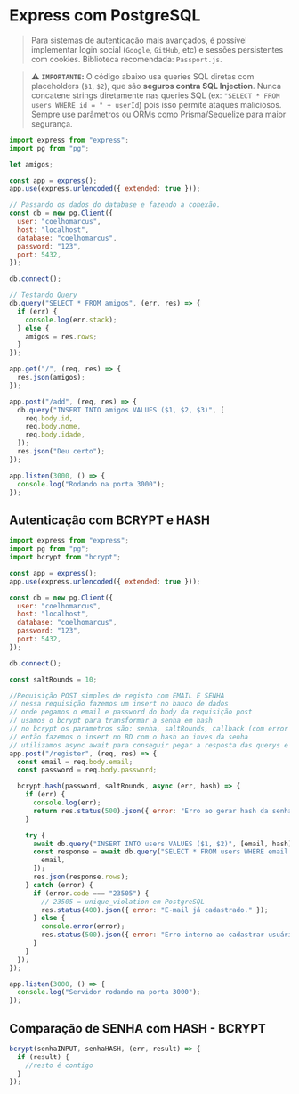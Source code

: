 # Express com PostgreSQL

> Para sistemas de autenticação mais avançados, é possível implementar login social (`Google`, `GitHub`, etc) e sessões persistentes com cookies. Biblioteca recomendada: `Passport.js`.

> ⚠️ **`IMPORTANTE`:** O código abaixo usa queries SQL diretas com placeholders (`$1`, `$2`), que são **seguros contra SQL Injection**. Nunca concatene strings diretamente nas queries SQL (ex: `"SELECT * FROM users WHERE id = " + userId`) pois isso permite ataques maliciosos. Sempre use parâmetros ou ORMs como Prisma/Sequelize para maior segurança.

```js
import express from "express";
import pg from "pg";

let amigos;

const app = express();
app.use(express.urlencoded({ extended: true }));

// Passando os dados do database e fazendo a conexão.
const db = new pg.Client({
  user: "coelhomarcus",
  host: "localhost",
  database: "coelhomarcus",
  password: "123",
  port: 5432,
});

db.connect();

// Testando Query
db.query("SELECT * FROM amigos", (err, res) => {
  if (err) {
    console.log(err.stack);
  } else {
    amigos = res.rows;
  }
});

app.get("/", (req, res) => {
  res.json(amigos);
});

app.post("/add", (req, res) => {
  db.query("INSERT INTO amigos VALUES ($1, $2, $3)", [
    req.body.id,
    req.body.nome,
    req.body.idade,
  ]);
  res.json("Deu certo");
});

app.listen(3000, () => {
  console.log("Rodando na porta 3000");
});
```

## Autenticação com BCRYPT e HASH

```js
import express from "express";
import pg from "pg";
import bcrypt from "bcrypt";

const app = express();
app.use(express.urlencoded({ extended: true }));

const db = new pg.Client({
  user: "coelhomarcus",
  host: "localhost",
  database: "coelhomarcus",
  password: "123",
  port: 5432,
});

db.connect();

const saltRounds = 10;

//Requisição POST simples de registo com EMAIL E SENHA
// nessa requisição fazemos um insert no banco de dados
// onde pegamos o email e password do body da requisição post
// usamos o bcrypt para transformar a senha em hash
// no bcrypt os parametros são: senha, saltRounds, callback (com error e o hash que é a senha convertida)
// então fazemos o insert no BD com o hash ao inves da senha
// utilizamos async await para conseguir pegar a resposta das querys e poder usar o try catch para tratar alguns erros
app.post("/register", (req, res) => {
  const email = req.body.email;
  const password = req.body.password;

  bcrypt.hash(password, saltRounds, async (err, hash) => {
    if (err) {
      console.log(err);
      return res.status(500).json({ error: "Erro ao gerar hash da senha." });
    }

    try {
      await db.query("INSERT INTO users VALUES ($1, $2)", [email, hash]);
      const response = await db.query("SELECT * FROM users WHERE email = $1", [
        email,
      ]);
      res.json(response.rows);
    } catch (error) {
      if (error.code === "23505") {
        // 23505 = unique_violation em PostgreSQL
        res.status(400).json({ error: "E-mail já cadastrado." });
      } else {
        console.error(error);
        res.status(500).json({ error: "Erro interno ao cadastrar usuário." });
      }
    }
  });
});

app.listen(3000, () => {
  console.log("Servidor rodando na porta 3000");
});
```

## Comparação de SENHA com HASH - BCRYPT

```js
bcrypt(senhaINPUT, senhaHASH, (err, result) => {
  if (result) {
    //resto é contigo
  }
});
```
